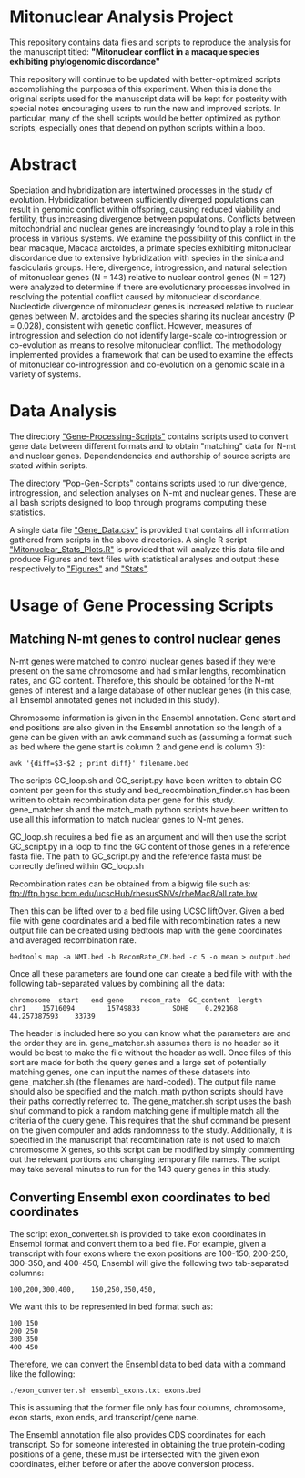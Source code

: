 # Mitonuclear Analysis Project
This repository contains data files and scripts to reproduce the analysis for the manuscript titled: **"Mitonuclear conflict in a macaque species exhibiting phylogenomic discordance"**

This repository will continue to be updated with better-optimized scripts accomplishing the purposes of this experiment. When this is done the original scripts used for the manuscript data will be kept for posterity with special notes encouraging users to run the new and improved scripts. In particular, many of the shell scripts would be better optimized as python scripts, especially ones that depend on python scripts within a loop.

# Abstract 

Speciation and hybridization are intertwined processes in the study of evolution. Hybridization between sufficiently diverged populations can result in genomic conflict within offspring, causing reduced viability and fertility, thus increasing divergence between populations. Conflicts between mitochondrial and nuclear genes are increasingly found to play a role in this process in various systems. We examine the possibility of this conflict in the bear macaque, Macaca arctoides, a primate species exhibiting mitonuclear discordance due to extensive hybridization with species in the sinica and fascicularis groups. Here, divergence, introgression, and natural selection of mitonuclear genes (N = 143) relative to nuclear control genes (N = 127) were analyzed to determine if there are evolutionary processes involved in resolving the potential conflict caused by mitonuclear discordance. Nucleotide divergence of mitonuclear genes is increased relative to nuclear genes between M. arctoides and the species sharing its nuclear ancestry (P = 0.028), consistent with genetic conflict. However, measures of introgression and selection do not identify large-scale co-introgression or co-evolution as means to resolve mitonuclear conflict. The methodology implemented provides a framework that can be used to examine the effects of mitonuclear co-introgression and co-evolution on a genomic scale in a variety of systems.

# Data Analysis

The directory ["Gene-Processing-Scripts"](https://github.com/StevisonLab/Mitonuclear-Analysis-Project/tree/master/Gene-Processing-Scripts)
contains scripts used to convert gene data between different formats and to obtain "matching" data for N-mt and nuclear genes. Dependendencies and authorship of source scripts are stated within scripts.

The directory ["Pop-Gen-Scripts"](https://github.com/StevisonLab/Mitonuclear-Analysis-Project/tree/master/Pop-Gen-Scripts) contains scripts used to run divergence, introgression, and selection analyses on N-mt and nuclear genes. These are all bash scripts designed to loop through programs computing these statistics.

A single data file ["Gene_Data.csv"](https://github.com/StevisonLab/Mitonuclear-Analysis-Project/blob/master/Gene_Data.csv) is provided that contains all information gathered from scripts in the above directories. A single R script ["Mitonuclear\_Stats\_Plots.R"](https://github.com/StevisonLab/Mitonuclear-Analysis-Project/blob/master/Mitonuclear_Stats_Plots.R) is provided that will analyze this data file and produce Figures and text files with statistical analyses and output these respectively to ["Figures"](https://github.com/StevisonLab/Mitonuclear-Analysis-Project/tree/master/Figures) and ["Stats"](https://github.com/StevisonLab/Mitonuclear-Analysis-Project/tree/master/Stats).

# Usage of Gene Processing Scripts

## Matching N-mt genes to control nuclear genes

N-mt genes were matched to control nuclear genes based if they were present on the same chromosome and had similar lengths, recombination rates, and GC content. Therefore, this should be obtained for the N-mt genes of interest and a large database of other nuclear genes (in this case, all Ensembl annotated genes not included in this study).

Chromosome information is given in the Ensembl annotation. Gene start and end positions are also given in the Ensembl annotation so the length of a gene can be given with an awk command such as (assuming a format such as bed where the gene start is column 2 and gene end is column 3):

```
awk '{diff=$3-$2 ; print diff}' filename.bed
```

The scripts GC\_loop.sh and GC\_script.py have been written to obtain GC content per geen for this study and bed\_recombination_finder.sh has been written to obtain recombination data per gene for this study. gene\_matcher.sh and the match\_math python scripts have been written to use all this information to match nuclear genes to N-mt genes.

GC\_loop.sh requires a bed file as an argument and will then use the script GC\_script.py in a loop to find the GC content of those genes in a reference fasta file. The path to GC\_script.py and the reference fasta must be correctly defined within GC\_loop.sh

Recombination rates can be obtained from a bigwig file such as: ftp://ftp.hgsc.bcm.edu/ucscHub/rhesusSNVs/rheMac8/all.rate.bw

Then this can be lifted over to a bed file using UCSC liftOver. Given a bed file with gene coordinates and a bed file with recombination rates a new output file can be created using bedtools map with the gene coordinates and averaged recombination rate.

```
bedtools map -a NMT.bed -b RecomRate_CM.bed -c 5 -o mean > output.bed
```
Once all these parameters are found one can create a bed file with with the following tab-separated values by combining all the data:

```
chromosome	start	end	gene	recom_rate	GC_content	length
chr1    15716094        15749833        SDHB    0.292168        44.257387593    33739
```

The header is included here so you can know what the parameters are and the order they are in. gene\_matcher.sh assumes there is no header so it would be best to make the file without the header as well. Once files of this sort are made for both the query genes and a large set of potentially matching genes, one can input the names of these datasets into gene\_matcher.sh (the filenames are hard-coded). The output file name should also be specified and the match\_math python scripts should have their paths correctly referred to. The gene\_matcher.sh script uses the bash shuf command to pick a random matching gene if multiple match all the criteria of the query gene. This requires that the shuf command be present on the given computer and adds randomness to the study. Additionally, it is specified in the manuscript that recombination rate is not used to match chromosome X genes, so this script can be modified by simply commenting out the relevant portions and changing temporary file names. The script may take several minutes to run for the 143 query genes in this study.

## Converting Ensembl exon coordinates to bed coordinates

The script exon\_converter.sh is provided to take exon coordinates in Ensembl format and convert them to a bed file. For example, given a transcript with four exons where the exon positions are 100-150, 200-250, 300-350, and 400-450, Ensembl will give the following two tab-separated columns:

```
100,200,300,400,	150,250,350,450,
```
We want this to be represented in bed format such as:

```
100	150
200	250
300	350
400	450
```
Therefore, we can convert the Ensembl data to bed data with a command like the following:

```
./exon_converter.sh ensembl_exons.txt exons.bed
```

This is assuming that the former file only has four columns, chromosome, exon starts, exon ends, and transcript/gene name.

The Ensembl annotation file also provides CDS coordinates for each transcript. So for someone interested in obtaining the true protein-coding positions of a gene, these must be intersected with the given exon coordinates, either before or after the above conversion process. 
